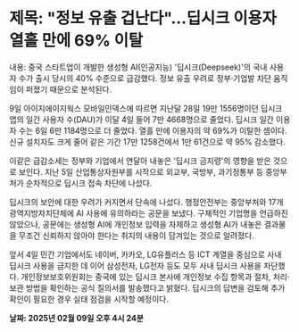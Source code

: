 # **제목: "정보 유출 겁난다"…딥시크 이용자 열흘 만에 69% 이탈**

  내용: 중국 스타트업이 개발한 생성형 AI(인공지능) '딥시크(Deepseek)'의 국내 사용자 수가 출시 당시의 40% 수준으로 급감했다. 정보 유출 우려로 정부·기업발 차단 움직임이 퍼졌기 때문으로 분석된다.

9일 아이지에이지웍스 모바일인덱스에 따르면 지난달 28일 19만 1556명이던 딥시크 앱의 일간 사용자 수(DAU)가 이달 4일 들어 7만 4668명으로 줄었다. 딥시크 일간 이용자 수는 6일 6만 1184명으로 더 줄었다. 열흘 만에 이용자의 약 69%가 이탈한 셈이다. 신규 설치자도 크게 줄어 같은 기간 17만 1258건에서 1만 61건으로 약 95% 감소했다.

이같은 급감소세는 정부와 기업에서 연달아 내놓은 '딥시크 금지령'의 영향을 받은 것으로 보인다. 지난 5일 산업통상자원부를 시작으로 외교부, 국방부, 과기정통부 등 중앙부처가 순차적으로 딥시크 접속 차단에 나섰다. 

딥시크의 보안에 대한 우려가 커지면서 단속에 나섰다. 행정안전부는 중앙부처와 17개 광역지방자치단체에 AI 사용에 유의하라는 공문을 보냈다. 구체적인 기업명을 언급하진 않았으나, 공문에는 생성형 AI에 개인정보 입력을 자제하고 생성형 AI가 내놓은 결과물을 무조건 신뢰하지 않아야 한다는 취지의 내용이 담겨있는 것으로 알려졌다.

앞서 4일 민간 기업에서도 네이버, 카카오, LG유플러스 등 ICT 계열을 중심으로 사내 딥시크 사용을 금지한 데 이어 삼성전자, LG전자 등도 모두 사내 딥시크 사용을 차단했다. 개인정보보호위원회는 중국에 있는 딥시크 본사에 개인정보 수집 항목과 절차, 처리·보관 방법을 확인하는 공식 질의서를 발송했다고 밝혔다. 딥시크의 답변을 검토해 추가 확인이 필요한 경우 실태 점검을 시작할 예정이다.

  **날짜: 2025년 02월 09일 오후 4시 24분**